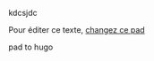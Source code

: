kdcsjdc

Pour éditer ce texte, [changez ce pad](https://pad.lamyne.org/GENEPI_2022_BacaSable?both)

pad to hugo

